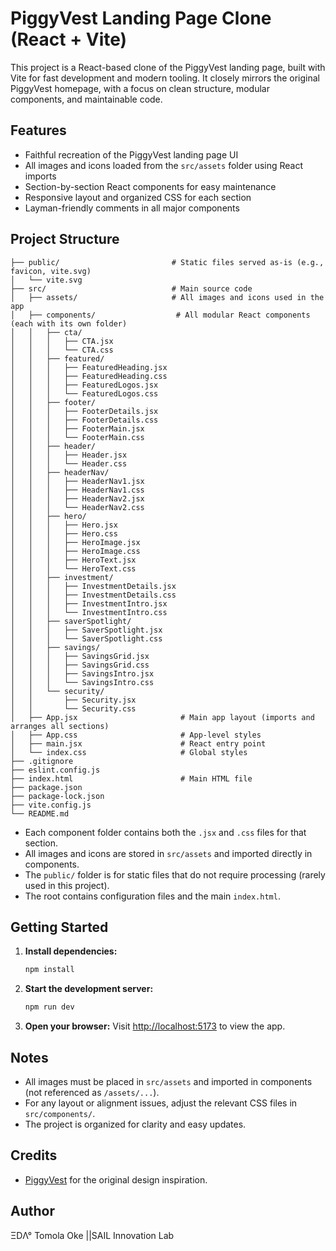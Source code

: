 # PiggyVest Landing Page Clone (React + Vite)

This project is a React-based clone of the PiggyVest landing page, built with Vite for fast development and modern tooling. It closely mirrors the original PiggyVest homepage, with a focus on clean structure, modular components, and maintainable code.

## Features
- Faithful recreation of the PiggyVest landing page UI
- All images and icons loaded from the `src/assets` folder using React imports
- Section-by-section React components for easy maintenance
- Responsive layout and organized CSS for each section
- Layman-friendly comments in all major components

## Project Structure

```
├── public/                         # Static files served as-is (e.g., favicon, vite.svg)
│   └── vite.svg
├── src/                            # Main source code
│   ├── assets/                     # All images and icons used in the app
│   ├── components/                  # All modular React components (each with its own folder)
│   │   ├── cta/
│   │   │   ├── CTA.jsx
│   │   │   └── CTA.css
│   │   ├── featured/
│   │   │   ├── FeaturedHeading.jsx
│   │   │   ├── FeaturedHeading.css
│   │   │   ├── FeaturedLogos.jsx
│   │   │   └── FeaturedLogos.css
│   │   ├── footer/
│   │   │   ├── FooterDetails.jsx
│   │   │   ├── FooterDetails.css
│   │   │   ├── FooterMain.jsx
│   │   │   └── FooterMain.css
│   │   ├── header/
│   │   │   ├── Header.jsx
│   │   │   └── Header.css
│   │   ├── headerNav/
│   │   │   ├── HeaderNav1.jsx
│   │   │   ├── HeaderNav1.css
│   │   │   ├── HeaderNav2.jsx
│   │   │   └── HeaderNav2.css
│   │   ├── hero/
│   │   │   ├── Hero.jsx
│   │   │   ├── Hero.css
│   │   │   ├── HeroImage.jsx
│   │   │   ├── HeroImage.css
│   │   │   ├── HeroText.jsx
│   │   │   └── HeroText.css
│   │   ├── investment/
│   │   │   ├── InvestmentDetails.jsx
│   │   │   ├── InvestmentDetails.css
│   │   │   ├── InvestmentIntro.jsx
│   │   │   └── InvestmentIntro.css
│   │   ├── saverSpotlight/
│   │   │   ├── SaverSpotlight.jsx
│   │   │   └── SaverSpotlight.css
│   │   ├── savings/
│   │   │   ├── SavingsGrid.jsx
│   │   │   ├── SavingsGrid.css
│   │   │   ├── SavingsIntro.jsx
│   │   │   └── SavingsIntro.css
│   │   └── security/
│   │       ├── Security.jsx
│   │       └── Security.css
│   ├── App.jsx                       # Main app layout (imports and arranges all sections)
│   ├── App.css                       # App-level styles
│   ├── main.jsx                      # React entry point
│   └── index.css                     # Global styles
├── .gitignore
├── eslint.config.js
├── index.html                        # Main HTML file
├── package.json
├── package-lock.json
├── vite.config.js
└── README.md
```

- Each component folder contains both the `.jsx` and `.css` files for that section.
- All images and icons are stored in `src/assets` and imported directly in components.
- The `public/` folder is for static files that do not require processing (rarely used in this project).
- The root contains configuration files and the main `index.html`.

## Getting Started
1. **Install dependencies:**
   ```sh
   npm install
   ```
2. **Start the development server:**
   ```sh
   npm run dev
   ```
3. **Open your browser:**
   Visit [http://localhost:5173](http://localhost:5173) to view the app.

## Notes
- All images must be placed in `src/assets` and imported in components (not referenced as `/assets/...`).
- For any layout or alignment issues, adjust the relevant CSS files in `src/components/`.
- The project is organized for clarity and easy updates.

## Credits
- [PiggyVest](https://www.piggyvest.com) for the original design inspiration.

## Author
ΞDΛ° Tomola Oke ||SAIL Innovation Lab
